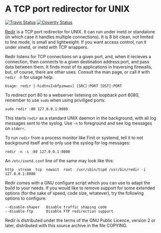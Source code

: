 A TCP port redirector for UNIX
==============================
[![Travis Status][]][Travis] [![Coverity Status]][Coverity Scan]

[Redir][home] is a TCP port redirector for UNIX.  It can run under inetd
or standalone (in which case it handles multiple connections).  It is 8
bit clean, not limited to line mode, is small and lightweight.  If you
want access control, run it under xinetd, or inetd with TCP wrappers.

Redir listens for TCP connections on a given port, and, when it recieves
a connection, then connects to a given destination address:port, and
pass data between them.  It finds most of its applications in traversing
firewalls, but, of course, there are other uses.  Consult the man page,
or call it with `redir -h` for usage help.

    Usage: redir [-hidtnsIxbfpzmwov] [SRC]:PORT [DST]:PORT

To redirect port 80 to a webserver listening on loopback port 8080,
remember to use `sudo` when using priviliged ports:

    sudo redir :80 127.0.0.1:8080

This starts `redir` as a standard UNIX daemon in the background, with
all log messages sent to the syslog.  Use `-n` to foreground and see log
messages on `stderr`.

To run `redir` from a process monitor like Finit or systemd, tell it to
not background itself and to only use the syslog for log messages:

    redir -n -s :80 127.0.0.1:8080

An `/etc/inetd.conf` line of the same may look like this:

    http  stream  tcp  nowait  root  /usr/sbin/tcpd /usr/bin/redir -i 127.0.0.1:8080

Redir comes with a GNU configure script which you can use to adapt the
build to your needs.  If you would like to remove support for some
extended options (for the sake of speed, code size, whatever), try the
following options to configure:

    --disable-shaper   Disable traffic shaping code
    --disable-ftp      Disable FTP redirection support

Redir is distributed under the terms of the GNU Public Licence, version
2 or later, distributed with this source archive in the file COPYING.

[home]:            http://sammy.net/~sammy/hacks/
[Travis]:          https://travis-ci.org/troglobit/redir
[Travis Status]:   https://travis-ci.org/troglobit/redir.png?branch=master
[Coverity Scan]:   https://scan.coverity.com/projects/8740
[Coverity Status]: https://scan.coverity.com/projects/8740/badge.svg
